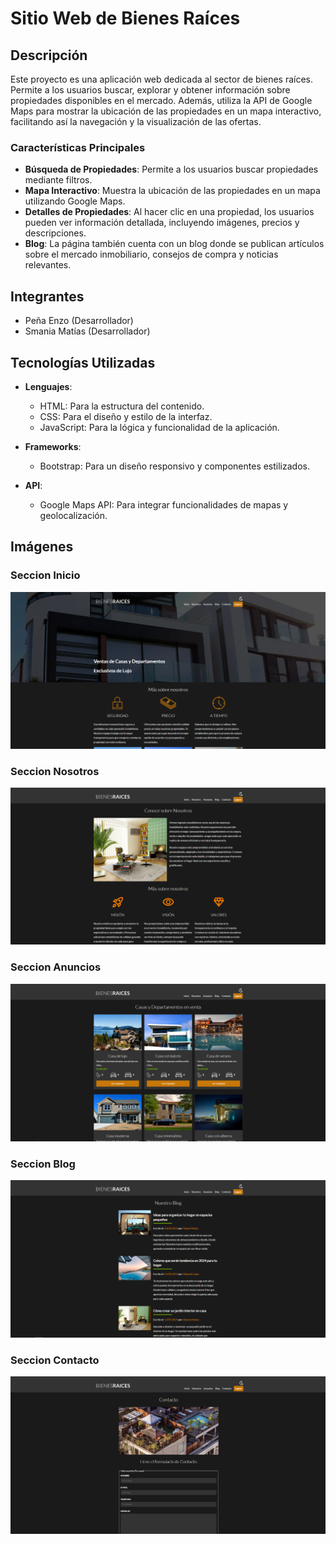 # Sitio Web de Bienes Raíces

## Descripción
Este proyecto es una aplicación web dedicada al sector de bienes raíces. Permite a los usuarios buscar, explorar y obtener información sobre propiedades disponibles en el mercado. Además, utiliza la API de Google Maps para mostrar la ubicación de las propiedades en un mapa interactivo, facilitando así la navegación y la visualización de las ofertas.

### Características Principales
- **Búsqueda de Propiedades**: Permite a los usuarios buscar propiedades mediante filtros.
- **Mapa Interactivo**: Muestra la ubicación de las propiedades en un mapa utilizando Google Maps.
- **Detalles de Propiedades**: Al hacer clic en una propiedad, los usuarios pueden ver información detallada, incluyendo imágenes, precios y descripciones.
- **Blog**: La página también cuenta con un blog donde se publican artículos sobre el mercado inmobiliario, consejos de compra y noticias relevantes.

## Integrantes
- Peña Enzo (Desarrollador)
- Smania Matías (Desarrollador)

## Tecnologías Utilizadas
- **Lenguajes**: 
  - HTML: Para la estructura del contenido.
  - CSS: Para el diseño y estilo de la interfaz.
  - JavaScript: Para la lógica y funcionalidad de la aplicación.
  
- **Frameworks**: 
  - Bootstrap: Para un diseño responsivo y componentes estilizados.

- **API**: 
  - Google Maps API: Para integrar funcionalidades de mapas y geolocalización.
 
## Imágenes
### Seccion Inicio
![Inicio](https://github.com/SmaniaMatias20/PP-PrograIII/blob/matias/build/img/readme/inicio.png)
### Seccion Nosotros
![Nosotros](https://github.com/SmaniaMatias20/PP-PrograIII/blob/matias/build/img/readme/nosotros.png)
### Seccion Anuncios
![Anuncios](https://github.com/SmaniaMatias20/PP-PrograIII/blob/matias/build/img/readme/anuncios.png)
### Seccion Blog
![Blog](https://github.com/SmaniaMatias20/PP-PrograIII/blob/matias/build/img/readme/blog.png)
### Seccion Contacto
![Contacto](https://github.com/SmaniaMatias20/PP-PrograIII/blob/matias/build/img/readme/contacto.png)



